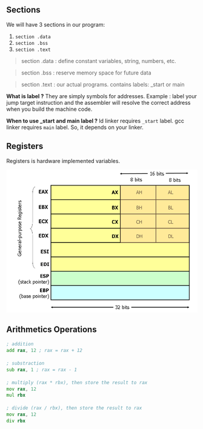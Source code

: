 ## Sections

We will have 3 sections in our program:

1. `section .data`
2. `section .bss`
3. `section .text`

> section .data : define constant variables, string, numbers, etc.

> section .bss : reserve memory space for future data

> section .text : our actual programs. contains labels: _start or main

**What is label ?**
They are simply symbols for addresses.
Example : label your jump target instruction and the assembler will resolve the correct address when you build the machine code.

**When to use _start and main label ?**
ld linker requires `_start` label.
gcc linker requires `main` label.
So, it depends on your linker.

## Registers

Registers is hardware implemented variables.

![regs](./img/x86-registers.png)

## Arithmetics Operations

```asm
; addition
add rax, 12 ; rax = rax + 12

; substraction
sub rax, 1 ; rax = rax - 1

; multiply (rax * rbx), then store the result to rax
mov rax, 12
mul rbx

; divide (rax / rbx), then store the result to rax
mov rax, 12
div rbx
```